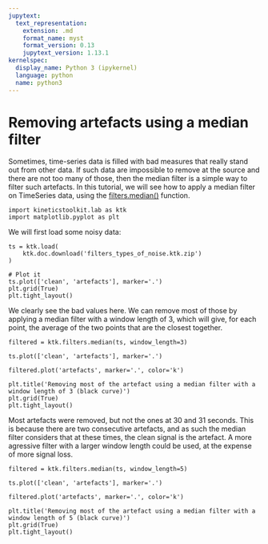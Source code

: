 ```yaml
---
jupytext:
  text_representation:
    extension: .md
    format_name: myst
    format_version: 0.13
    jupytext_version: 1.13.1
kernelspec:
  display_name: Python 3 (ipykernel)
  language: python
  name: python3
---
```


# Removing artefacts using a median filter

Sometimes, time-series data is filled with bad measures that really stand out from other data. If such data are impossible to remove at the source and there are not too many of those, then the median filter is a simple way to filter such artefacts. In this tutorial, we will see how to apply a median filter on TimeSeries data, using the [filters.median()](../../api/kineticstoolkit.filters.median.rst) function.

```{code-cell} ipython3
import kineticstoolkit.lab as ktk
import matplotlib.pyplot as plt
```

We will first load some noisy data:

```{code-cell} ipython3
ts = ktk.load(
    ktk.doc.download('filters_types_of_noise.ktk.zip')
)

# Plot it
ts.plot(['clean', 'artefacts'], marker='.')
plt.grid(True)
plt.tight_layout()
```

We clearly see the bad values here. We can remove most of those by applying a median filter with a window length of 3, which will give, for each point, the average of the two points that are the closest together.

```{code-cell} ipython3
filtered = ktk.filters.median(ts, window_length=3)

ts.plot(['clean', 'artefacts'], marker='.')

filtered.plot('artefacts', marker='.', color='k')

plt.title('Removing most of the artefact using a median filter with a window length of 3 (black curve)')
plt.grid(True)
plt.tight_layout()
```

Most artefacts were removed, but not the ones at 30 and 31 seconds. This is because there are two consecutive artefacts, and as such the median filter considers that at these times, the clean signal is the artefact. A more agressive filter with a larger window length could be used, at the expense of more signal loss.

```{code-cell} ipython3
filtered = ktk.filters.median(ts, window_length=5)

ts.plot(['clean', 'artefacts'], marker='.')

filtered.plot('artefacts', marker='.', color='k')

plt.title('Removing most of the artefact using a median filter with a window length of 5 (black curve)')
plt.grid(True)
plt.tight_layout()
```
